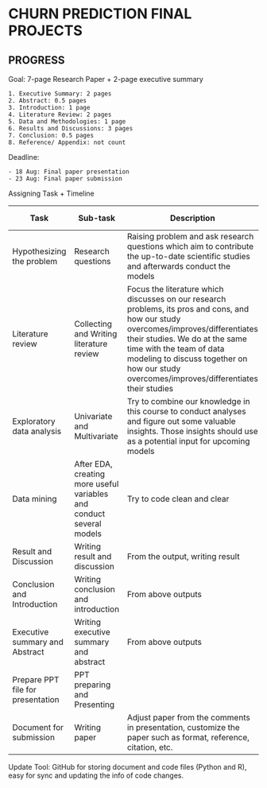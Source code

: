 # CHURN PREDICTION FINAL PROJECTS

## PROGRESS

Goal: 7-page Research Paper + 2-page executive summary

	1. Executive Summary: 2 pages
	2. Abstract: 0.5 pages
	3. Introduction: 1 page
	4. Literature Review: 2 pages
	5. Data and Methodologies: 1 page
	6. Results and Discussions: 3 pages
	7. Conclusion: 0.5 pages
	8. Reference/ Appendix: not count

Deadline: 

	- 18 Aug: Final paper presentation
	- 23 Aug: Final paper submission

Assigning Task + Timeline

| Task | Sub-task | Description | Assignment | Date | Expected Output |
|----|-------|----------|----------|----|-------------|
| Hypothesizing the problem | Research questions | Raising problem and ask research questions which aim to contribute the up-to-date scientific studies and afterwards conduct the models | Team | Aug 14 2021 | Several research questions and their contribution |
| Literature review | Collecting and Writing literature review | Focus the literature which discusses on our research problems, its pros and cons, and how our study overcomes/improves/differentiates their studies. We do at the same time with the team of data modeling to discuss together on how our study overcomes/improves/differentiates their studies | 2 persons | Aug 16 2021 | Essay |
| Exploratory data analysis | Univariate and Multivariate | Try to combine our knowledge in this course to conduct analyses and figure out some valuable insights. Those insights should use as a potential input for upcoming models | 2 persons | Aug 15 2021 | Essay |
| Data mining | After EDA, creating more useful variables and conduct several models | Try to code clean and clear | 2 persons from EDA | Aug 16 2021 | Output of model |
| Result and Discussion | Writing result and discussion | From the output, writing result | Team | Aug 17 2021 | Essay |
| Conclusion and Introduction | Writing conclusion and introduction | From above outputs | Team | Aug 17 2021 | Essay |
| Executive summary and Abstract | Writing executive summary and abstract | From above outputs | 1 person | Aug 17 2021 | Essay |
| Prepare PPT file for presentation | PPT preparing and Presenting | |2 persons | Aug 18 2021 | 1 file PPT and Presenting via Skype |
| Document for submission | Writing paper | Adjust paper from the comments in presentation, customize the paper such as format, reference, citation, etc. | Team | Aug 23 2021 | 1 file PDF |

Update Tool: GitHub for storing document and code files (Python and R), easy for sync and updating the info of code changes.
